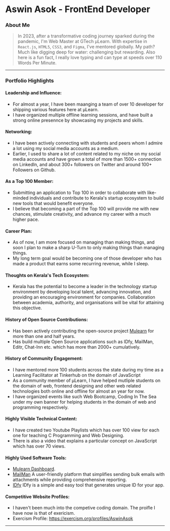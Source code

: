 # Aswin Asok - FrontEnd Developer

### About Me

> In 2023, after a transformative coding journey sparked during the pandemic, I'm Web Master at GTech µLearn. With expertise in `React.js`, `HTML5`, `CSS3`, and `Figma`, I've mentored globally. My path? Much like digging deep for water: challenging but rewarding. Also here is a fun fact, I really love typing and can type at speeds over 110 Words Per Minute.

---

### Portfolio Highlights

#### Leadership and Influence:

- For almost a year, I have been maanging a team of over 10 developer for shipping various features here at µLearn.
- I have organized multiple offline learning sessions, and have built a strong online presennce by showcasing my projects and skills.

#### Networking:

- I have been actively connecting with students and peers whom I admire a lot using my social media accounts as a medium.
- Earlier, I used to share a lot of content related to my niche on my social media accounts and have grown a total of more than 1500+ connection on LinkedIn, and about 300+ followers on Twitter and around 100+ Followers on Github.

#### As a Top 100 Member:

- Submitting an application to Top 100 in order to collaborate with like-minded individuals and contribute to Kerala's startup ecosystem to build new tools that would benefit everyone.
- I believe that becoming a part of the Top 100 will provide me with new chances, stimulate creativity, and advance my career with a much higher pace.

#### Career Plan:

- As of now, I am more focused on managing than making things, and soon I plan to make a sharp U-Turn to only making things than managing things.
- My long term goal would be becoming one of those developer who has made a product that earns some recurring revenue, while I sleep.

#### Thoughts on Kerala's Tech Ecosystem:

- Kerala has the potential to become a leader in the technology startup environment by developing local talent, advancing innovation, and providing an encouraging environment for companies. Collaboration between academia, authority, and organisations will be vital for attaining this objective.

#### History of Open Source Contributions:

- Has been actively contributing the open-source project [Mulearn](https://github.com/gtech-mulearn/mulearn) for more than one and half years.
- Has build multiple Open Source applications such as IDfy, MailMan, Editr, Chat-Inn etc. which has more than 2000+ cumulatively.

#### History of Community Engagement:

- I have mentored more 100 students across the state during my time as a Learning Facilitator at Tinkerhub on the domain of JavaScript
- As a community member of µLearn, I have helped mutliple students on the domain of web, frontend designing and other web related technologies both online and offline for almost an year for now.
- I have organized events like such Web Bootcamp, Coding In The Sea under my own banner for helping students in the domain of web and programming respectively.

#### Highly Visible Technical Content:

- I have created two Youtube Playlists which has over 100 view for each one for teaching C Programming and Web Designing.
- There is also a video that explains a particular concept on JavaScript which has over 70 views.

#### Highly Used Software Tools:
- [Mulearn Dashboard](https://app.mulearn.org).
- [MailMan](https://mailman.buildnship.in/) A user-friendly platform that simplifies sending bulk emails with attachments while providing comprehensive reporting.
- [IDfy](https://idfy.buildnship.in/) IDfy is a simple and easy tool that generates unique ID for your app.

#### Competitive Website Profiles:

- I haven't been much into the competive coding domain. The proifle I have now is that of exericism.
- Exercism Profile: https://exercism.org/profiles/AswinAsok

---
